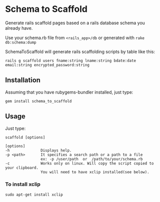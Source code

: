 # Schema to Scaffold #

Generate rails scaffold pages based on a rails database schema you already have.

Use your schema.rb file from `<rails_app>/db` or generated with `rake db:schema:dump`


SchemaToScaffold will generate rails scaffolding scripts by table like this:

    rails g scaffold users fname:string lname:string bdate:date email:string encrypted_password:string


## Installation ##

Assuming that you have rubygems-bundler installed, just type:

    gem install schema_to_scaffold


## Usage ##

Just type:

    scaffold [options]
    
	[options]
    -h				Displays help.
	-p <path>		It specifies a search path or a path to a file 
					ex: -p /user/path  or  /path/to/your/schema.rb
	-c				Works only on linux. Will copy the script copied to your clipboard.
					You will need to have xclip installed(see below).

### To install xclip ###

    sudo apt-get install xclip
